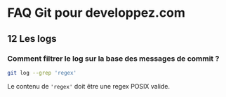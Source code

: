 # FAQ Git pour developpez.com

## 12 Les logs

### Comment filtrer le log sur la base des messages de commit ?

```bash
git log --grep 'regex'
```

Le contenu de `'regex'` doit être une regex POSIX valide.
